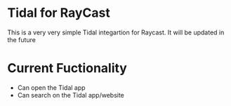 # Tidal for RayCast

This is a very very simple Tidal integartion for Raycast. It will be updated in the future

# Current Fuctionality
- Can open the Tidal app
- Can search on the Tidal app/website